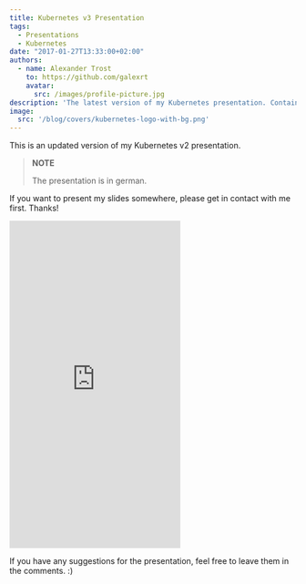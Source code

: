 ```yaml
---
title: Kubernetes v3 Presentation
tags:
  - Presentations
  - Kubernetes
date: "2017-01-27T13:33:00+02:00"
authors:
  - name: Alexander Trost
    to: https://github.com/galexrt
    avatar:
      src: /images/profile-picture.jpg
description: 'The latest version of my Kubernetes presentation. Containing some of the new Kubernetes features.'
image:
  src: '/blog/covers/kubernetes-logo-with-bg.png'
---
```


This is an updated version of my Kubernetes v2 presentation.

> **NOTE**
>
> The presentation is in german.

If you want to present my slides somewhere, please get in contact with me first. Thanks!

<iframe src="https://docs.google.com/presentation/d/1BBArN0yWdTbK1-Xy63d-NiwOT3QGHPvlQN7_pTxobtE/embed?start=false&loop=true&delayms=5000" frameborder="0" height="575" allowfullscreen="true" mozallowfullscreen="true" webkitallowfullscreen="true"></iframe>

If you have any suggestions for the presentation, feel free to leave them in the comments. :)
